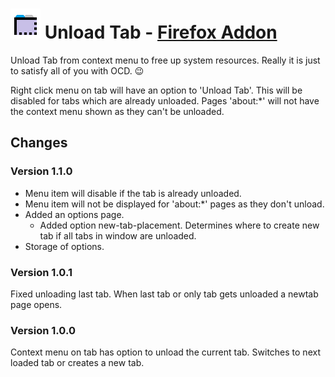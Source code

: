 
# ![Unload Tab Icon](border-48.png) Unload Tab - [Firefox Addon]

Unload Tab from context menu to free up system resources. Really it is just to satisfy all of you with OCD. :wink:

Right click menu on tab will have an option to 'Unload Tab'. This will be disabled for tabs which are already unloaded. Pages 'about:*' will not have the context menu shown as they can't be unloaded.

## Changes

### Version 1.1.0

- Menu item will disable if the tab is already unloaded.
- Menu item will not be displayed for 'about:*' pages as they don't unload.
- Added an options page.
	- Added option new-tab-placement. Determines where to create new tab if all tabs in window are unloaded.
- Storage of options.

### Version 1.0.1

Fixed unloading last tab. When last tab or only tab gets unloaded a newtab page opens.

### Version 1.0.0

Context menu on tab has option to unload the current tab. Switches to next loaded tab or creates a new tab.

[Firefox Addon]: https://addons.mozilla.org/en-US/firefox/addon/unload-tab-from-context-menu/
